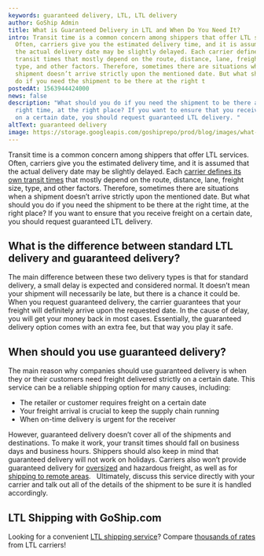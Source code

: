 ```yaml
---
keywords: guaranteed delivery, LTL, LTL delivery
author: GoShip Admin
title: What is Guaranteed Delivery in LTL and When Do You Need It?
intro: Transit time is a common concern among shippers that offer LTL services.
  Often, carriers give you the estimated delivery time, and it is assumed that
  the actual delivery date may be slightly delayed. Each carrier defines its own
  transit times that mostly depend on the route, distance, lane, freight size,
  type, and other factors. Therefore, sometimes there are situations when a
  shipment doesn’t arrive strictly upon the mentioned date. But what should you
  do if you need the shipment to be there at the right t
postedAt: 1563944424000
news: false
description: "What should you do if you need the shipment to be there at the
  right time, at the right place? If you want to ensure that you receive freight
  on a certain date, you should request guaranteed LTL delivery. "
altText: guaranteed delivery
image: https://storage.googleapis.com/goshiprepo/prod/blog/images/what-is-guaranteed-delivery-and-when-do-you-need-it.jpg
---
```

Transit time is a common concern among shippers that offer LTL services. Often, carriers give you the estimated delivery time, and it is assumed that the actual delivery date may be slightly delayed. Each [carrier defines its own transit times](https://www.plslogistics.com/blog/5-tips-to-choose-the-perfect-ltl-freight-carrier/) that mostly depend on the route, distance, lane, freight size, type, and other factors. Therefore, sometimes there are situations when a shipment doesn’t arrive strictly upon the mentioned date. But what should you do if you need the shipment to be there at the right time, at the right place? If you want to ensure that you receive freight on a certain date, you should request guaranteed LTL delivery. 

## What is the difference between standard LTL delivery and guaranteed delivery?

The main difference between these two delivery types is that for standard delivery, a small delay is expected and considered normal. It doesn’t mean your shipment will necessarily be late, but there is a chance it could be. When you request guaranteed delivery, the carrier guarantees that your freight will definitely arrive upon the requested date. In the cause of delay, you will get your money back in most cases. Essentially, the guaranteed delivery option comes with an extra fee, but that way you play it safe. 

## When should you use guaranteed delivery? 

The main reason why companies should use guaranteed delivery is when they or their customers need freight delivered strictly on a certain date. This service can be a reliable shipping option for many causes, including:

* The retailer or customer requires freight on a certain date
* Your freight arrival is crucial to keep the supply chain running 
* When on-time delivery is urgent for the receiver 

However, guaranteed delivery doesn’t cover all of the shipments and destinations. To make it work, your transit times should fall on business days and business hours. Shippers should also keep in mind that guaranteed delivery will not work on holidays. Carriers also won’t provide guaranteed delivery for [oversized](https://www.goship.com/blog/buying-oversized-items-online/) and hazardous freight, as well as for [shipping to remote areas](https://www.goship.com/blog/limited-access-shipping-location/).   Ultimately, discuss this service directly with your carrier and talk out all of the details of the shipment to be sure it is handled accordingly. 

## LTL Shipping with GoShip.com

Looking for a convenient [LTL shipping service](https://www.goship.com/shipping-services/ltl-freight-shipping/)? Compare [thousands of rates](https://www.goship.com/) from LTL carriers!